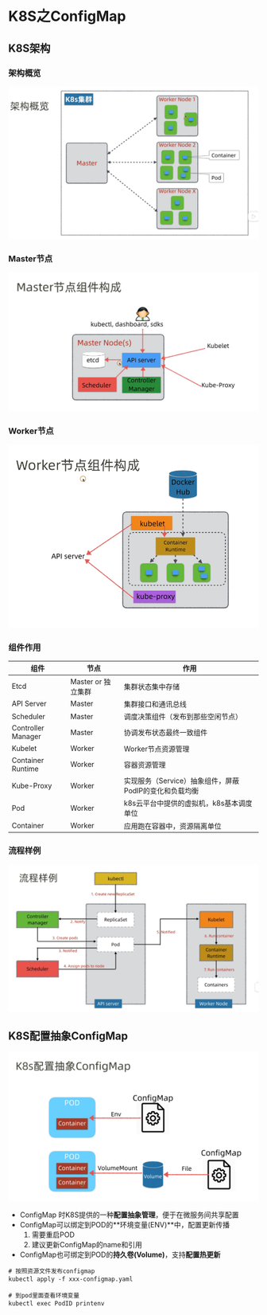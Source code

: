 # K8S之ConfigMap

## K8S架构

### 架构概览

![image-20210530163111864](.assert/image-20210530163111864.png)



### Master节点

![image-20210530163437059](.assert/image-20210530163437059.png)



### Worker节点

![image-20210530163820741](.assert/image-20210530163820741.png)



### 组件作用



| 组件               | 节点               | 作用                                                   |
| ------------------ | ------------------ | ------------------------------------------------------ |
| Etcd               | Master or 独立集群 | 集群状态集中存储                                       |
| API Server         | Master             | 集群接口和通讯总线                                     |
| Scheduler          | Master             | 调度决策组件（发布到那些空闲节点）                     |
| Controller Manager | Master             | 协调发布状态最终一致组件                               |
| Kubelet            | Worker             | Worker节点资源管理                                     |
| Container Runtime  | Worker             | 容器资源管理                                           |
| Kube-Proxy         | Worker             | 实现服务（Service）抽象组件，屏蔽PodIP的变化和负载均衡 |
| Pod                | Worker             | k8s云平台中提供的虚拟机，k8s基本调度单位               |
| Container          | Worker             | 应用跑在容器中，资源隔离单位                           |



### 流程样例

![image-20210530164422937](.assert/image-20210530164422937.png)



## K8S配置抽象ConfigMap



![image-20210530171114351](.assert/image-20210530171114351.png)

- ConfigMap 时K8S提供的一种**配置抽象管理**，便于在微服务间共享配置
- ConfigMap可以绑定到POD的**环境变量(ENV)**中，配置更新传播
  1. 需要重启POD
  2. 建议更新ConfigMap的name和引用
- ConfigMap也可绑定到POD的**持久卷(Volume)**，支持**配置热更新**







```shell
# 按照资源文件发布configmap
kubectl apply -f xxx-configmap.yaml

# 到pod里面查看环境变量
kubectl exec PodID printenv



```

